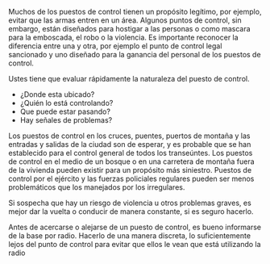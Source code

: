 [Title]: # (Evaluación)
[Difficulty]: # (Principiante)
[Order]: # (0)

Muchos de los puestos de control tienen un propósito legítimo, por ejemplo, evitar que las armas entren en un área. Algunos puntos de control, sin embargo, están diseñados para hostigar a las personas o como mascara para la emboscada, el robo o la violencia. Es importante reconocer la diferencia entre una y otra, por ejemplo el punto de control legal sancionado y uno diseñado para la ganancia del personal de los puestos de control.

Ustes tiene que evaluar rápidamente la naturaleza del puesto de control.

*   ¿Donde esta ubicado?
*   ¿Quién lo está controlando?
*   Que puede estar pasando?
*   Hay señales de problemas?

 Los puestos de control en los cruces, puentes, puertos de montaña y las entradas y salidas de la ciudad son de esperar, y es probable que se han establecido para el control general de todos los transeúntes. Los puestos de control en el medio de un bosque o en una carretera de montaña fuera de la vivienda pueden existir para un propósito más siniestro. Puestos de control por el ejército y las fuerzas policiales regulares pueden ser menos problemáticos que los manejados por los irregulares. 
 
Si sospecha que hay un riesgo de violencia u otros problemas graves, es mejor dar la vuelta o conducir de manera constante, si es seguro hacerlo.

Antes de acercarse o alejarse de un puesto de control, es bueno informarse de la base por radio. Hacerlo de una manera discreta, lo suficientemente lejos del punto de control para evitar que ellos le vean que está utilizando la radio